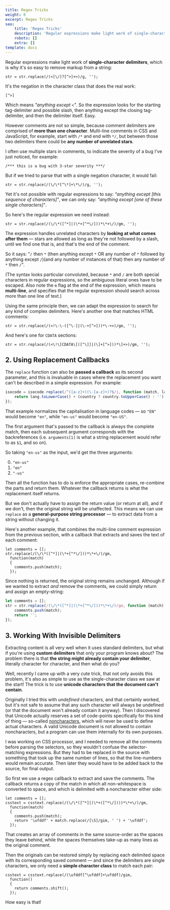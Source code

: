 ```yaml
---
title: Regex Tricks
weight: 0
excerpt: Regex Tricks
seo:
    title: 'Regex Tricks'
    description: 'Regular expressions make light work of single-character delimiters which is why its so easy to remove markup from a string'
    robots: []
    extra: []
template: docs
---
```


Regular expressions make light work of **single-character delimiters**, which is why it's so easy to remove markup from a string:

```
str = str.replace(/(<[\/]?[^>]+>)/g, '');
```

It's the negation in the character class that does the real work:

```
[^>]
```

Which means _"anything except `<`"_. So the expression looks for the starting tag-delimiter and possible slash, then anything except the closing tag-delimiter, and then the delimiter itself. Easy.

However comments are not so simple, because comment delimiters are comprised of **more than one character**. Multi-line comments in CSS and JavaScript, for example, start with `/*` and end with `*/`, but between those two delimiters there could be **any number of unrelated stars**.

I often use multiple stars in comments, to indicate the severity of a bug I've just noticed, for example:

```
/*** this is a bug with 3-star severity ***/
```

But if we tried to parse that with a single negation character, it would fail:

```
str = str.replace(/(\/\*[^\*]+\*\/)/g, '');
```

Yet it's not possible with regular expressions to say: _"anything except \[this sequence of characters\]"_, we can only say: _"anything except \[one of these single characters\]"_.

So here's the regular expression we need instead:

```
str = str.replace(/(\/\*([^*]|(\*+[^*\/]))*\*+\/)/gm, '');
```

The expression handles unrelated characters by **looking at what comes after them** — stars are allowed as long as they're not followed by a slash, until we find one that is, and that's the end of the comment.

So it says: "`/` then `*` (then anything except `*` OR any number of `*` followed by anything except `/`)(and any number of instances of that) then any number of `*` then `/`".

(The syntax looks particular convoluted, because `*` and `/` are both special characters in regular expressions, so the ambiguous literal ones have to be escaped. Also note the `m` flag at the end of the expression, which means **multi-line**, and specifies that the regular expression should search across more than one line of text.)

Using the same principle then, we can adapt the expression to search for any kind of complex delimiters. Here's another one that matches HTML comments:

```
str = str.replace(/(<!\-\-([^\-]|(\-+[^>]))*\-+>)/gm, '');
```

And here's one for `CDATA` sections:

```
str = str.replace(/(<\!\[CDATA\[([^\]]|(\]+[^>]))*\]+>)/gm, '');
```

## 2\. Using Replacement Callbacks

The `replace` function can also be **passed a callback** as its second parameter, and this is invaluable in cases where the replacement you want can't be described in a simple expression. For example:

```js
isocode = isocode.replace(/^([a-z]+)(\-[a-z]+)?$/i, function (match, lang, country) {
    return lang.toLowerCase() + (country ? country.toUpperCase() : '');
});
```

That example normalizes the capitalisation in language codes — so `"EN"` would become `"en"`, while `"en-us"` would become `"en-US"`.

The first argument that's passed to the callback is always the complete match, then each subsequent argument corresponds with the backreferences (i.e. `arguments[1]` is what a string replacement would refer to as `$1`, and so on).

So taking `"en-us"` as the input, we'd get the three arguments:

0.  `"en-us"`
1.  `"en"`
2.  `"-us"`

Then all the function has to do is enforce the appropriate cases, re-combine the parts and return them. Whatever the callback returns is what the replacement itself returns.

But we don't actually have to assign the return value (or return at all), and if we don't, then the original string will be unaffected. This means we can use `replace` as a **general-purpose string processor** — to extract data from a string without changing it.

Here's another example, that combines the multi-line comment expression from the previous section, with a callback that extracts and saves the text of each comment:

```
let comments = [];
str.replace(/(\/\*([^*]|(\*+[^*\/]))*\*+\/)/gm,
  function(match)
  {
    comments.push(match);
  });
```

Since nothing is returned, the original string remains unchanged. Although if we wanted to extract _and_ remove the comments, we could simply return and assign an empty-string:

```js
let comments = [];
str = str.replace(/(\/\*([^*]|(\*+[^*\/]))*\*+\/)/gm, function (match) {
    comments.push(match);
    return '';
});
```

## 3\. Working With Invisible Delimiters

Extracting content is all very well when it uses standard delimiters, but what if you're using **custom delimiters** that only your program knows about? The problem there is that **the string might already contain your delimiter**, literally character for character, and then what do you?

Well, recently I came up with a very cute trick, that not only avoids this problem, it's also as simple to use as the single-character class we saw at the start! The trick is to use **unicode characters that the document can't contain**.

Originally I tried this with _undefined_ characters, and that certainly worked, but it's not safe to assume that any such character will always be undefined (or that the document won't already contain it anyway). Then I discovered that Unicode actually reserves a set of code-points specifically for this kind of thing — so-called [noncharacters](http://en.wikipedia.org/wiki/Mapping_of_Unicode_characters#Noncharacters 'Mapping of Unicode Characters (wikipedia.org)'), which will never be used to define actual characters. A valid Unicode document is not allowed to contain noncharacters, but a program can use them internally for its own purposes.

I was working on CSS processor, and I needed to remove all the comments before parsing the selectors, so they wouldn't confuse the selector-matching expressions. But they had to be replaced in the source with something that took up the same number of lines, so that the line-numbers would remain accurate. Then later they would have to be added back to the source, for final output.

So first we use a regex callback to extract and save the comments. The callback returns a copy of the match in which all non-whitespace is converted to space, and which is delimited with a noncharacter either side:

```
let comments = [];
csstext = csstext.replace(/(\/\*([^*]|(\*+([^*\/])))*\*+\/)/gm,
  function(match)
  {
    comments.push(match);
    return '\ufddf' + match.replace(/[\S]/gim, ' ') + '\ufddf';
  });
```

That creates an array of comments in the same source-order as the spaces they leave behind, while the spaces themselves take-up as many lines as the original comment.

Then the originals can be restored simply by replacing each delimited space with its corresponding saved comment — and since the delimiters are single characters, we only need a **simple character class** to match each pair:

```
csstext = csstext.replace(/(\ufddf[^\ufddf]+\ufddf)/gim,
  function()
  {
    return comments.shift();
  });
```

How easy is that!
